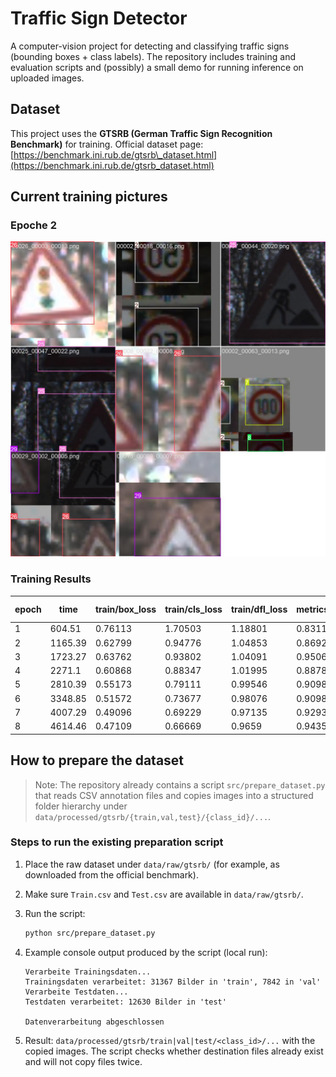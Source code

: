 # Traffic Sign Detector

A computer-vision project for detecting and classifying traffic signs (bounding boxes + class labels). The repository includes training and evaluation scripts and (possibly) a small demo for running inference on uploaded images.

## Dataset

This project uses the **GTSRB (German Traffic Sign Recognition Benchmark)** for training.
Official dataset page: [https://benchmark.ini.rub.de/gtsrb\_dataset.html](https://benchmark.ini.rub.de/gtsrb_dataset.html)

## Current training pictures

### Epoche 2

![epoche2-training-picture](runs/detect/train2/train_batch2.jpg)

### Training Results
| epoch | time  | train/box_loss | train/cls_loss | train/dfl_loss | metrics/precision(B) | metrics/recall(B) | metrics/mAP50(B) | metrics/mAP50-95(B) | val/box_loss | val/cls_loss | val/dfl_loss | lr/pg0    | lr/pg1    | lr/pg2    |
|-------|-------|----------------|----------------|----------------|----------------------|-------------------|-------------------|---------------------|--------------|--------------|--------------|------------|------------|------------|
| 1     | 604.51| 0.76113        | 1.70503        | 1.18801        | 0.83116             | 0.87122          | 0.88858          | 0.78569            | 0.53429      | 0.50377      | 0.98442     | 0.00333248 | 0.00333248 | 0.00333248 |
| 2     | 1165.39| 0.62799       | 0.94776        | 1.04853        | 0.8692              | 0.95057          | 0.93239          | 0.8352             | 0.49654      | 0.34681      | 0.9369      | 0.00653383 | 0.00653383 | 0.00653383 |
| 3     | 1723.27| 0.63762       | 0.93802        | 1.04091        | 0.95064             | 0.87951          | 0.92394          | 0.82838            | 0.48219      | 0.34295      | 0.92401     | 0.00960318 | 0.00960318 | 0.00960318 |
| 4     | 2271.1 | 0.60868        | 0.88347        | 1.01995        | 0.8878              | 0.97246          | 0.93975          | 0.86399            | 0.4364       | 0.28365      | 0.88963     | 0.009406   | 0.009406   | 0.009406   |
| 5     | 2810.39| 0.55173        | 0.79111        | 0.99546        | 0.90989             | 0.97435          | 0.93312          | 0.87256            | 0.38516      | 0.24488      | 0.8613      | 0.009208   | 0.009208   | 0.009208   |
| 6     | 3348.85| 0.51572        | 0.73677        | 0.98076        | 0.90982             | 0.9653           | 0.93968          | 0.89345            | 0.34955      | 0.22857      | 0.84319     | 0.00901    | 0.00901    | 0.00901    |
| 7     | 4007.29| 0.49096        | 0.69229        | 0.97135        | 0.92937             | 0.97216          | 0.95875          | 0.91853            | 0.32491      | 0.20884      | 0.83627     | 0.008812   | 0.008812   | 0.008812   |
| 8     | 4614.46| 0.47109        | 0.66669        | 0.9659         | 0.94357             | 0.98032          | 0.97031          | 0.93168            | 0.32484      | 0.18687      | 0.83042     | 0.008614   | 0.008614   | 0.008614   |


## How to prepare the dataset

> Note: The repository already contains a script `src/prepare_dataset.py` that reads CSV annotation files and copies images into a structured folder hierarchy under `data/processed/gtsrb/{train,val,test}/{class_id}/...`.

### Steps to run the existing preparation script

1. Place the raw dataset under `data/raw/gtsrb/` (for example, as downloaded from the official benchmark).
2. Make sure `Train.csv` and `Test.csv` are available in `data/raw/gtsrb/`.
3. Run the script:

   ```bash
   python src/prepare_dataset.py
   ```
4. Example console output produced by the script (local run):

   ```text
   Verarbeite Trainingsdaten...
   Trainingsdaten verarbeitet: 31367 Bilder in 'train', 7842 in 'val'
   Verarbeite Testdaten...
   Testdaten verarbeitet: 12630 Bilder in 'test'

   Datenverarbeitung abgeschlossen
   ```
5. Result: `data/processed/gtsrb/train|val|test/<class_id>/...` with the copied images. The script checks whether destination files already exist and will not copy files twice.
